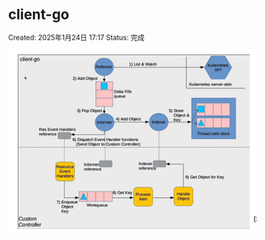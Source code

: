 # client-go

Created: 2025年1月24日 17:17
Status: 完成

![image.png](client-go%201854bf1cd99880b199c2ffc3d57913f6/image.png)